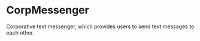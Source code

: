 # CorpMessenger
Corporative text messenger, which provides users to send text messages to each other.
